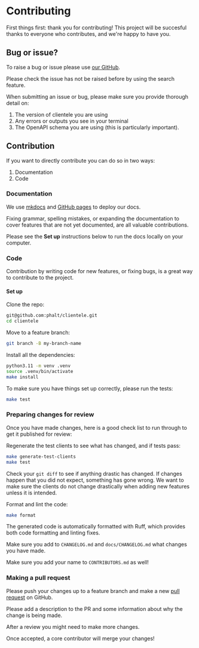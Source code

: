# Contributing

First things first: thank you for contributing! This project will be succesful thanks to everyone who contributes, and we're happy to have you.

## Bug or issue?

To raise a bug or issue please use [our GitHub](https://github.com/phalt/clientele/issues).

Please check the issue has not be raised before by using the search feature.

When submitting an issue or bug, please make sure you provide thorough detail on:

1. The version of clientele you are using
2. Any errors or outputs you see in your terminal
3. The OpenAPI schema you are using (this is particularly important).

## Contribution

If you want to directly contribute you can do so in two ways:

1. Documentation
2. Code

### Documentation

We use [mkdocs](https://www.mkdocs.org/) and [GitHub pages](https://pages.github.com/) to deploy our docs.

Fixing grammar, spelling mistakes, or expanding the documentation to cover features that are not yet documented, are all valuable contributions.

Please see the **Set up** instructions below to run the docs locally on your computer.

### Code

Contribution by writing code for new features, or fixing bugs, is a great way to contribute to the project.

#### Set up

Clone the repo:

```sh
git@github.com:phalt/clientele.git
cd clientele
```

Move to a feature branch:

```sh
git branch -B my-branch-name
```

Install all the dependencies:

```sh
python3.11 -m venv .venv
source .venv/bin/activate
make install
```

To make sure you have things set up correctly, please run the tests:

```sh
make test
```

### Preparing changes for review

Once you have made changes, here is a good check list to run through to get it published for review:

Regenerate the test clients to see what has changed, and if tests pass:

```sh
make generate-test-clients
make test
```

Check your `git diff` to see if anything drastic has changed. If changes happen that you did not expect, something has gone wrong. We want to make sure the clients do not change drastically when adding new features unless it is intended.

Format and lint the code:

```sh
make format
```

The generated code is automatically formatted with Ruff, which provides both code formatting and linting fixes.

Make sure you add to `CHANGELOG.md` and `docs/CHANGELOG.md` what changes you have made.

Make sure you add your name to `CONTRIBUTORS.md` as well!

### Making a pull request

Please push your changes up to a feature branch and make a new [pull request](https://github.com/phalt/clientele/compare) on GitHub.

Please add a description to the PR and some information about why the change is being made.

After a review you might need to make more changes.

Once accepted, a core contributor will merge your changes!
